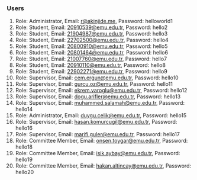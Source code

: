 ### Users

1. Role: Administrator, Email: r@akinjide.me, Password: helloworld1
2. Role: Student, Email: 20910539@emu.edu.tr, Password: hello2
3. Role: Student, Email: 21904987@emu.edu.tr, Password: hello3
4. Role: Student, Email: 22702500@emu.edu.tr, Password: hello4
5. Role: Student, Email: 20800910@emu.edu.tr, Password: hello5
6. Role: Student, Email: 20801464@emu.edu.tr, Password: hello6
7. Role: Student, Email: 21007760@emu.edu.tr, Password: hello7
8. Role: Student, Email: 20910110@emu.edu.tr, Password: hello8
9. Role: Student, Email: 22902271@emu.edu.tr, Password: hello9
10. Role: Supervisor, Email: cem.ergun@emu.edu.tr, Password: hello10
11. Role: Supervisor, Email: gurcu.oz@emu.edu.tr, Password: hello11
12. Role: Supervisor, Email: ekrem.varoglu@emu.edu.tr, Password: hello12
13. Role: Supervisor, Email: dogu.arifler@emu.edu.tr, Password: hello13
14. Role: Supervisor, Email: muhammed.salamah@emu.edu.tr, Password: hello14
15. Role: Administrator, Email: duygu.celik@emu.edu.tr, Password: hello15
16. Role: Supervisor, Email: hasan.komurcugil@emu.edu.tr, Password: hello16
17. Role: Supervisor, Email: marifi.guler@emu.edu.tr, Password: hello17
18. Role: Committee Member, Email: onsen.toygar@emu.edu.tr, Password: hello18
19. Role: Committee Member, Email: isik.aybay@emu.edu.tr, Password: hello19
20. Role: Committee Member, Email: hakan.altincay@emu.edu.tr, Password: hello20
